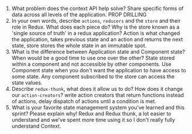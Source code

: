 1. What problem does the context API help solve? Share specific forms of data across all levels of the application. PROP DRILLING
1. In your own words, describe `actions`, `reducers` and the `store` and their role in Redux. What does each piece do? Why is the store known as a 'single source of truth' in a redux application? Action is what changed the application,
takes previous state and an action and returns the next state, store stores the whole state in an immutable spot.
1. What is the difference between Application state and Component state? When would be a good time to use one over the other? State stored within a component and not accessible by other components. 
Use Component state when you don't want the application to have access to some state. Any component subscribed to the store can access the state values.
1. Describe `redux-thunk`, what does it allow us to do? How does it change our `action-creators`?
write action creators that return functions instead of actions, delay dispatch of actions until a condition is met.
1. What is your favorite state management system you've learned and this sprint? Please explain why!
Redux and Redux thunk, a lot easier to understand and we've spent more time using it so I don't really fully understand Context.